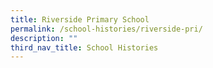 ```yaml
---
title: Riverside Primary School
permalink: /school-histories/riverside-pri/
description: ""
third_nav_title: School Histories
---
```

